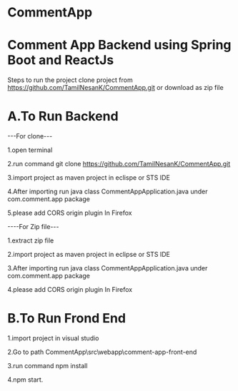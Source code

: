# CommentApp

Comment App Backend using Spring Boot and ReactJs
======================================
Steps to run the project
clone project from https://github.com/TamilNesanK/CommentApp.git  or download as zip file

A.To Run Backend
================

---For clone---

1.open terminal

2.run command git clone https://github.com/TamilNesanK/CommentApp.git

3.import project as maven project in eclispe or STS IDE

4.After importing run java class CommentAppApplication.java under com.comment.app package
 
5.please add CORS origin plugin In Firefox

----For Zip file---
 
1.extract zip file
 
2.import project as maven project in eclipse or STS IDE
 
3.After importing run java class CommentAppApplication.java under com.comment.app package
 
4.please add CORS origin plugin In Firefox
 
B.To Run Frond End
================

1.import project in visual studio
 
2.Go to path CommentApp\src\webapp\comment-app-front-end

3.run command npm install

4.npm start.
